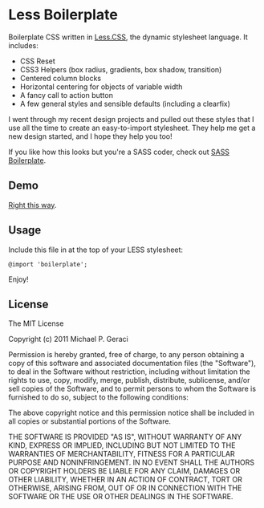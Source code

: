 Less Boilerplate
=============================

Boilerplate CSS written in [Less.CSS](http://lesscss.org/), the dynamic stylesheet language. It includes: 

- CSS Reset
- CSS3 Helpers (box radius, gradients, box shadow, transition)
- Centered column blocks
- Horizontal centering for objects of variable width
- A fancy call to action button
- A few general styles and sensible defaults (including a clearfix)

I went through my recent design projects and pulled out these styles that I use all the time to create an easy-to-import stylesheet. They help me get a new design started, and I hope they help you too!

If you like how this looks but you're a SASS coder, check out [SASS Boilerplate](http://mgeraci.github.com/SASS-Boilerplate).

Demo
---------
[Right this way](http://mgeraci.github.com/Less-Boilerplate/).

Usage
--------
Include this file in at the top of your LESS stylesheet:

    @import 'boilerplate';

Enjoy!

License
--------
The MIT License

Copyright (c) 2011 Michael P. Geraci

Permission is hereby granted, free of charge, to any person obtaining a copy
of this software and associated documentation files (the "Software"), to deal
in the Software without restriction, including without limitation the rights
to use, copy, modify, merge, publish, distribute, sublicense, and/or sell
copies of the Software, and to permit persons to whom the Software is
furnished to do so, subject to the following conditions:

The above copyright notice and this permission notice shall be included in
all copies or substantial portions of the Software.

THE SOFTWARE IS PROVIDED "AS IS", WITHOUT WARRANTY OF ANY KIND, EXPRESS OR
IMPLIED, INCLUDING BUT NOT LIMITED TO THE WARRANTIES OF MERCHANTABILITY,
FITNESS FOR A PARTICULAR PURPOSE AND NONINFRINGEMENT. IN NO EVENT SHALL THE
AUTHORS OR COPYRIGHT HOLDERS BE LIABLE FOR ANY CLAIM, DAMAGES OR OTHER
LIABILITY, WHETHER IN AN ACTION OF CONTRACT, TORT OR OTHERWISE, ARISING FROM,
OUT OF OR IN CONNECTION WITH THE SOFTWARE OR THE USE OR OTHER DEALINGS IN
THE SOFTWARE.